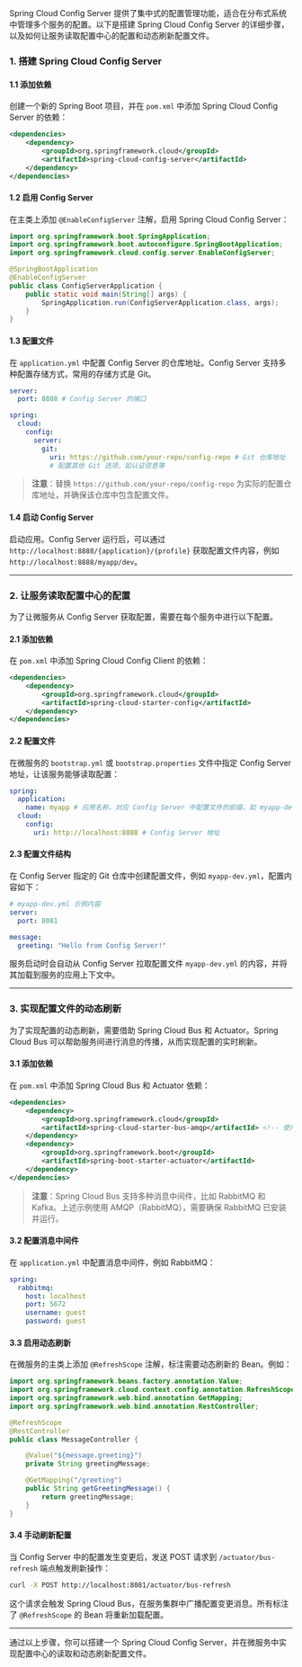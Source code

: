 Spring Cloud Config Server 提供了集中式的配置管理功能，适合在分布式系统中管理多个服务的配置。以下是搭建 Spring Cloud Config Server 的详细步骤，以及如何让服务读取配置中心的配置和动态刷新配置文件。

### 1. 搭建 Spring Cloud Config Server

#### 1.1 添加依赖
创建一个新的 Spring Boot 项目，并在 `pom.xml` 中添加 Spring Cloud Config Server 的依赖：

```xml
<dependencies>
    <dependency>
        <groupId>org.springframework.cloud</groupId>
        <artifactId>spring-cloud-config-server</artifactId>
    </dependency>
</dependencies>
```

#### 1.2 启用 Config Server
在主类上添加 `@EnableConfigServer` 注解，启用 Spring Cloud Config Server：

```java
import org.springframework.boot.SpringApplication;
import org.springframework.boot.autoconfigure.SpringBootApplication;
import org.springframework.cloud.config.server.EnableConfigServer;

@SpringBootApplication
@EnableConfigServer
public class ConfigServerApplication {
    public static void main(String[] args) {
        SpringApplication.run(ConfigServerApplication.class, args);
    }
}
```

#### 1.3 配置文件
在 `application.yml` 中配置 Config Server 的仓库地址。Config Server 支持多种配置存储方式，常用的存储方式是 Git。

```yaml
server:
  port: 8888 # Config Server 的端口

spring:
  cloud:
    config:
      server:
        git:
          uri: https://github.com/your-repo/config-repo # Git 仓库地址
          # 配置其他 Git 选项，如认证信息等
```

> **注意**：替换 `https://github.com/your-repo/config-repo` 为实际的配置仓库地址，并确保该仓库中包含配置文件。

#### 1.4 启动 Config Server
启动应用。Config Server 运行后，可以通过 `http://localhost:8888/{application}/{profile}` 获取配置文件内容，例如 `http://localhost:8888/myapp/dev`。

---

### 2. 让服务读取配置中心的配置

为了让微服务从 Config Server 获取配置，需要在每个服务中进行以下配置。

#### 2.1 添加依赖
在 `pom.xml` 中添加 Spring Cloud Config Client 的依赖：

```xml
<dependencies>
    <dependency>
        <groupId>org.springframework.cloud</groupId>
        <artifactId>spring-cloud-starter-config</artifactId>
    </dependency>
</dependencies>
```

#### 2.2 配置文件
在微服务的 `bootstrap.yml` 或 `bootstrap.properties` 文件中指定 Config Server 地址，让该服务能够读取配置：

```yaml
spring:
  application:
    name: myapp # 应用名称，对应 Config Server 中配置文件的前缀，如 myapp-dev.yml
  cloud:
    config:
      uri: http://localhost:8888 # Config Server 地址
```

#### 2.3 配置文件结构
在 Config Server 指定的 Git 仓库中创建配置文件，例如 `myapp-dev.yml`，配置内容如下：

```yaml
# myapp-dev.yml 示例内容
server:
  port: 8081

message:
  greeting: "Hello from Config Server!"
```

服务启动时会自动从 Config Server 拉取配置文件 `myapp-dev.yml` 的内容，并将其加载到服务的应用上下文中。

---

### 3. 实现配置文件的动态刷新

为了实现配置的动态刷新，需要借助 Spring Cloud Bus 和 Actuator。Spring Cloud Bus 可以帮助服务间进行消息的传播，从而实现配置的实时刷新。

#### 3.1 添加依赖
在 `pom.xml` 中添加 Spring Cloud Bus 和 Actuator 依赖：

```xml
<dependencies>
    <dependency>
        <groupId>org.springframework.cloud</groupId>
        <artifactId>spring-cloud-starter-bus-amqp</artifactId> <!-- 使用 AMQP（如 RabbitMQ）作为消息中间件 -->
    </dependency>
    <dependency>
        <groupId>org.springframework.boot</groupId>
        <artifactId>spring-boot-starter-actuator</artifactId>
    </dependency>
</dependencies>
```

> **注意**：Spring Cloud Bus 支持多种消息中间件，比如 RabbitMQ 和 Kafka。上述示例使用 AMQP（RabbitMQ），需要确保 RabbitMQ 已安装并运行。

#### 3.2 配置消息中间件
在 `application.yml` 中配置消息中间件，例如 RabbitMQ：

```yaml
spring:
  rabbitmq:
    host: localhost
    port: 5672
    username: guest
    password: guest
```

#### 3.3 启用动态刷新
在微服务的主类上添加 `@RefreshScope` 注解，标注需要动态刷新的 Bean。例如：

```java
import org.springframework.beans.factory.annotation.Value;
import org.springframework.cloud.context.config.annotation.RefreshScope;
import org.springframework.web.bind.annotation.GetMapping;
import org.springframework.web.bind.annotation.RestController;

@RefreshScope
@RestController
public class MessageController {

    @Value("${message.greeting}")
    private String greetingMessage;

    @GetMapping("/greeting")
    public String getGreetingMessage() {
        return greetingMessage;
    }
}
```

#### 3.4 手动刷新配置
当 Config Server 中的配置发生变更后，发送 POST 请求到 `/actuator/bus-refresh` 端点触发刷新操作：

```bash
curl -X POST http://localhost:8081/actuator/bus-refresh
```

这个请求会触发 Spring Cloud Bus，在服务集群中广播配置变更消息。所有标注了 `@RefreshScope` 的 Bean 将重新加载配置。

---

通过以上步骤，你可以搭建一个 Spring Cloud Config Server，并在微服务中实现配置中心的读取和动态刷新配置文件。
